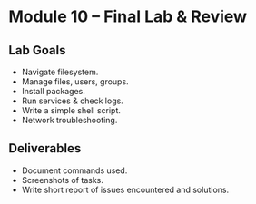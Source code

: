 # Module 10 – Final Lab & Review

## Lab Goals
- Navigate filesystem.
- Manage files, users, groups.
- Install packages.
- Run services & check logs.
- Write a simple shell script.
- Network troubleshooting.

## Deliverables
- Document commands used.
- Screenshots of tasks.
- Write short report of issues encountered and solutions.
